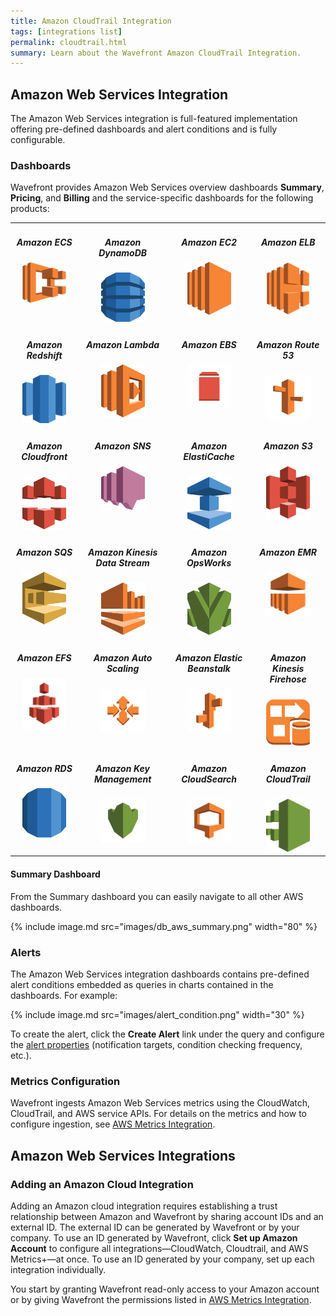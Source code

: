 ```yaml
---
title: Amazon CloudTrail Integration
tags: [integrations list]
permalink: cloudtrail.html
summary: Learn about the Wavefront Amazon CloudTrail Integration.
---
```

## Amazon Web Services Integration

The Amazon Web Services integration is full-featured implementation offering pre-defined dashboards and alert conditions and is fully configurable.

### Dashboards

Wavefront provides Amazon Web Services overview dashboards **Summary**, **Pricing**, and **Billing** and the service-specific dashboards for the following products:

<table width="100%" style="max-width: 650px; margin-bottom: 20px;">
<tbody>
<tr>
<td style="text-align:center;vertical-align:top;">
<h5>Amazon ECS</h5>
<div><img src="images/aws_ecs.png" alt="Amazon ECS" style="max-width: 70px;"/></div>
</td>
<td style="text-align:center;vertical-align:top;">
<h5>Amazon DynamoDB</h5>
<div><img src="images/aws-dynamodb.svg" alt="Amazon DynamoDB" style="max-width: 70px;"/></div>
</td>
<td style="text-align:center;vertical-align:top;">
<h5>Amazon EC2</h5>
<div><img src="images/aws-ec2.svg" alt="Amazon EC2" style="max-width: 70px;"/></div>
</td>
<td style="text-align:center;vertical-align:top;">
<h5>Amazon ELB</h5>
<div><img src="images/aws_elb.png" alt="Amazon ELB" style="max-width: 70px;"/></div>
</td>
</tr>
<tr>
<td style="text-align:center;vertical-align:top;">
<h5>Amazon Redshift</h5>
<div><img src="images/aws_redshift.png" alt="Amazon Redshift" style="max-width: 70px;"/></div>
</td>
<td style="text-align:center;vertical-align:top;">
<h5>Amazon Lambda</h5>
<div><img src="images/aws-lambda.svg" alt="Amazon Lambda" style="max-width: 70px;"/></div>
</td>
<td style="text-align:center;vertical-align:top;">
<h5>Amazon EBS</h5>
<div><img src="images/amazonebs.svg" alt="Amazon EBS" style="max-width: 70px;"/></div>
</td>
<td style="text-align:center;vertical-align:top;">
<h5>Amazon Route 53</h5>
<div><img src="images/amazonroute53.svg" alt="Amazon Route 53" style="max-width: 70px;"/></div>
</td>
</tr>
<tr>
<td style="text-align:center;vertical-align:top;">
<h5>Amazon Cloudfront</h5>
<div><img src="images/aws-cloudfront.svg" alt="Amazon Cloudfront" style="max-width: 70px;"/></div>
</td>
<td style="text-align:center;vertical-align:top;">
<h5>Amazon SNS</h5>
<div><img src="images/aws-sns.svg" alt="Amazon SNS" style="max-width: 70px;"/></div>
</td>
<td style="text-align:center;vertical-align:top;">
<h5>Amazon ElastiCache</h5>
<div><img src="images/aws-elastic-cache.svg" alt="Amazon ElastiCache" style="max-width: 70px;"/></div>
</td>
<td style="text-align:center;vertical-align:top;">
<h5>Amazon S3</h5>
<div><img src="images/aws-s3.svg" alt="Amazon S3" style="max-width: 70px;"/></div>
</td>
</tr>
<tr>
<td style="text-align:center;vertical-align:top;">
<h5>Amazon SQS</h5>
<div><img src="images/aws-sqs.svg" alt="Amazon SQS" style="max-width: 70px;"/></div>
</td>  
<td style="text-align:center;vertical-align:top;">
<h5>Amazon Kinesis Data Stream</h5>
<div><img src="images/aws-kinesis.svg" alt="Amazon Kinesis Data Stream" style="max-width: 70px;"/></div>
</td>
<td style="text-align:center;vertical-align:top;">
<h5>Amazon OpsWorks</h5>
<div><img src="images/aws-opsworks.svg" alt="Amazon OpsWorks" style="max-width: 70px;"/></div>
</td>
<td style="text-align:center;vertical-align:top;">
<h5>Amazon EMR</h5>
<div><img src="images/aws_emr.png" alt="Amazon SQS" style="max-width: 70px;"/></div>
</td>
</tr>
<tr>
<td style="text-align:center;vertical-align:top;">
<h5>Amazon EFS</h5>
<div><img src="images/aws_efs.png" alt="Amazon EFS" style="max-width: 70px;"/></div>
</td>
<td style="text-align:center;vertical-align:top;">
<h5>Amazon Auto Scaling</h5>
<div><img src="images/AmazonEC2_AutoScaling.svg" alt="Amazon Auto Scaling" style="max-width: 70px;"/></div>
</td>
<td style="text-align:center;vertical-align:top;">
<h5>Amazon Elastic Beanstalk</h5>
<div><img src="images/Compute_AWSElasticBeanstalk.svg" alt="Amazon Elstic Beanstalk" style="max-width: 70px;"/></div>
</td>
<td style="text-align:center;vertical-align:top;">
<h5>Amazon Kinesis Firehose</h5>
<div><img src="images/firehose.png" alt="Amazon Kinesis Firehose" style="max-width: 70px;"/></div>
</td>
</tr>
<tr>
<td style="text-align:center;vertical-align:top;">
<h5>Amazon RDS</h5>
<div><img src="images/aws-rds.svg" alt="Amazon RDS" style="max-width: 70px;"/></div>
</td>
<td style="text-align:center;vertical-align:top;">
<h5>Amazon Key Management</h5>
<div><img src="images/aws-kms.svg" alt="Amazon KMS" style="max-width: 70px;"/></div>
</td>
<td style="text-align:center;vertical-align:top;">
<h5>Amazon CloudSearch</h5>
<div><img src="images/AmazonCloudSearch.svg" alt="Amazon CloudSearch" style="max-width: 70px;"/></div>
</td>
<td style="text-align:center;vertical-align:top;">
<h5>Amazon CloudTrail</h5>
<div><img src="images/aws-cloudtrail.png" alt="Amazon KMS" style="max-width: 70px;"/></div>
</td>
</tr>
</tbody>
</table>

#### Summary Dashboard

<p>From the Summary dashboard you can easily navigate to all other AWS dashboards.</p>

{% include image.md src="images/db_aws_summary.png" width="80" %}

### Alerts

The Amazon Web Services integration dashboards contains pre-defined alert conditions embedded as queries in charts contained in the dashboards. For example:

{% include image.md src="images/alert_condition.png" width="30" %}

To create the alert, click the **Create Alert** link under the query and configure the [alert properties](https://docs.wavefront.com/alerts_managing.html#creating-an-alert) (notification targets, condition checking frequency, etc.).

### Metrics Configuration

Wavefront ingests Amazon Web Services metrics using the CloudWatch, CloudTrail, and AWS service APIs. For details on the metrics and how to configure ingestion, see [AWS Metrics Integration](https://docs.wavefront.com/integrations_aws_metrics.html).

## Amazon Web Services Integrations



### Adding an Amazon Cloud Integration

Adding an Amazon cloud integration requires establishing a trust relationship between Amazon and Wavefront by sharing account IDs and an external ID. The external ID can be generated by Wavefront or by your company. To use an ID generated by Wavefront, click **Set up Amazon Account** to configure all integrations&mdash;CloudWatch, Cloudtrail, and AWS Metrics+&mdash;at once. To use an ID generated by your company, set up each integration individually.

You start by granting Wavefront read-only access to your Amazon account or by giving Wavefront the permissions listed in [AWS Metrics Integration](https://docs.wavefront.com/integrations_aws_metrics.html).


